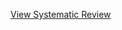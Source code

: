 [View Systematic Review](./Efficacy%20of%20Psilocybin%20Assisted%20Interventions%20for%20Psychological%20Disorders%20in%20Patients%20with%20Life%20Threatening%20Illness-%20A%20Systematic%20Review%20of%20Clinical%20Trials.pdf)


